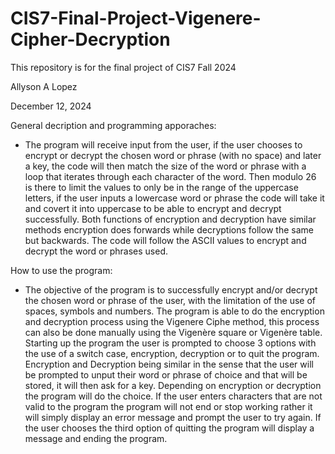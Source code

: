 # CIS7-Final-Project-Vigenere-Cipher-Decryption
This repository is for the final project of CIS7 Fall 2024 

Allyson A Lopez

December 12, 2024

General decription and programming apporaches:
- The program will receive input from the user, if the user chooses to encrypt or decrypt the chosen word or phrase (with no space) and later a key, the code will then match the size of the word or phrase with a loop that iterates through each character of the word. Then modulo 26 is there to limit the values to only be in the range of the uppercase letters, if the user inputs a lowercase word or phrase the code will take it and covert it into uppercase to be able to encrypt and decrypt successfully. Both functions of encryption and decryption have similar methods encryption does forwards while decryptions follow the same but backwards. The code will follow the ASCII values to encrypt and decrypt the word or phrases used.

How to use the program: 
- The objective of the program is to successfully encrypt and/or decrypt the chosen word or phrase of the user, with the limitation of the use of spaces, symbols and numbers. The program is able to do the encryption and decryption process using the Vigenere Ciphe method, this process can also be done manually using the Vigenère square or Vigenère table. Starting up the program the user is prompted to choose 3 options with the use of a switch case, encryption, decryption or to quit the program. Encryption and Decryption being similar in the sense that the user will be prompted to unput their word or phrase of choice and that will be stored, it will then ask for a key. Depending on encryption or decryption the program will do the choice. If the user enters characters that are not valid to the program the program will not end or stop working rather it will simply display an error message and prompt the user to try again. If the user chooses the third option of quitting the program will display a message and ending the program. 
